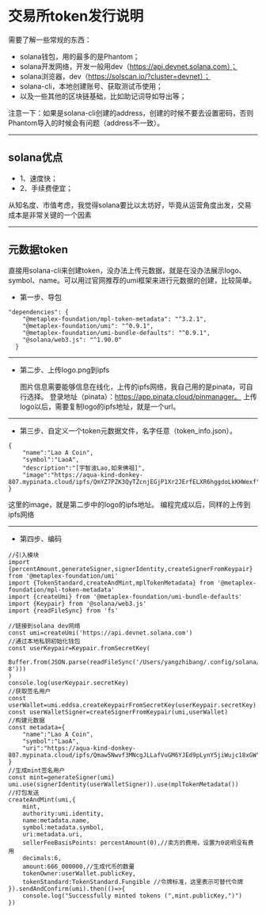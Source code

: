# 交易所token发行说明

需要了解一些常规的东西：

* solana钱包，用的最多的是Phantom；
* solana开发网络，开发一般用dev（https://api.devnet.solana.com）；
* solana浏览器，dev（https://solscan.io/?cluster=devnet）；
* solana-cli，本地创建账号、获取测试币使用；
* 以及一些其他的区块链基础，比如助记词导如导出等；

注意一下：如果是solana-cli创建的address，创建的时候不要去设置密码，否则Phantom导入的时候会有问题（address不一致）。

---

## solana优点

* 1、速度快；
* 2、手续费便宜；

从知名度、市值考虑，我觉得solana要比以太坊好，毕竟从运营角度出发，交易成本是非常关键的一个因素

---

## 元数据token

直接用solana-cli来创建token，没办法上传元数据，就是在没办法展示logo、symbol、name。可以用过官网推荐的umi框架来进行元数据的创建，比较简单。

* 第一步、导包

```
"dependencies": {
    "@metaplex-foundation/mpl-token-metadata": "^3.2.1",
    "@metaplex-foundation/umi": "^0.9.1",
    "@metaplex-foundation/umi-bundle-defaults": "^0.9.1",
    "@solana/web3.js": "^1.90.0"
  }
```

---

* 第二步、上传logo.png到ipfs
  
  图片信息需要能够信息在线化，上传的ipfs网络，我自己用的是pinata，可自行选择。
  登录地址（pinata）：https://app.pinata.cloud/pinmanager。
  上传logo以后，需要复制logo的ipfs地址，就是一个url。

---

* 第三步、自定义一个token元数据文件，名字任意（token_info.json）。

```
{
    "name":"Lao A Coin",
    "symbol":"LaoA",
    "description":"[宇智波Lao,如来佛祖]",
    "image":"https://aqua-kind-donkey-807.mypinata.cloud/ipfs/QmYZ7PZK3QyTZcnjEGjP1Xr2JErfELXR6hggdoLkKHWexf"
}
```

这里的image，就是第二步中的logo的ipfs地址。
编程完成以后，同样的上传到ipfs网络

---

* 第四步、编码

```
//引入模块
import {percentAmount,generateSigner,signerIdentity,createSignerFromKeypair} from '@metaplex-foundation/umi'
import {TokenStandard,createAndMint,mplTokenMetadata} from '@metaplex-foundation/mpl-token-metadata'
import {createUmi} from '@metaplex-foundation/umi-bundle-defaults'
import {Keypair} from '@solana/web3.js'
import {readFileSync} from 'fs'

//链接到solana dev网络
const umi=createUmi('https://api.devnet.solana.com')
//通过本地私钥初始化钱包
const userKeypair=Keypair.fromSecretKey(
    Buffer.from(JSON.parse(readFileSync('/Users/yangzhibang/.config/solana/id.json','utf-8')))
)
console.log(userKeypair.secretKey)
//获取签名用户
const userWallet=umi.eddsa.createKeypairFromSecretKey(userKeypair.secretKey)
const userWalletSigner=createSignerFromKeypair(umi,userWallet)
//构建元数据
const metadata={
    "name":"Lao A Coin",
    "symbol":"LaoA",
    "uri":"https://aqua-kind-donkey-807.mypinata.cloud/ipfs/Qmaw5Nwvf3MNcgJLLafVuGM6YJEd9pLynY5jiWujc18xGW"
}
//生成mint签名用户
const mint=generateSigner(umi)
umi.use(signerIdentity(userWalletSigner)).use(mplTokenMetadata())
//打包发送
createAndMint(umi,{
    mint,
    authority:umi.identity,
    name:metadata.name,
    symbol:metadata.symbol,
    uri:metadata.uri,
    sellerFeeBasisPoints: percentAmount(0),//卖方的费用，设置为0说明没有费用
    decimals:6,
    amount:666_000000,//生成代币的数量
    tokenOwner:userWallet.publicKey, 
    tokenStandard:TokenStandard.Fungible //令牌标准，这里表示可替代令牌
}).sendAndConfirm(umi).then(()=>{
    console.log("Successfully minted tokens (",mint.publicKey,")")
})
```

